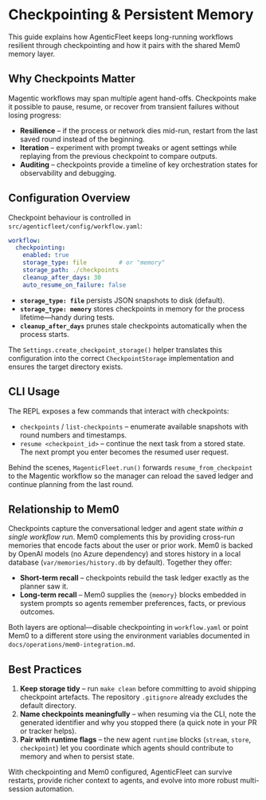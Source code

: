 # Checkpointing & Persistent Memory

This guide explains how AgenticFleet keeps long-running workflows resilient
through checkpointing and how it pairs with the shared Mem0 memory layer.

## Why Checkpoints Matter

Magentic workflows may span multiple agent hand-offs. Checkpoints make it
possible to pause, resume, or recover from transient failures without losing
progress:

- **Resilience** – if the process or network dies mid-run, restart from the last
  saved round instead of the beginning.
- **Iteration** – experiment with prompt tweaks or agent settings while
  replaying from the previous checkpoint to compare outputs.
- **Auditing** – checkpoints provide a timeline of key orchestration states for
  observability and debugging.

## Configuration Overview

Checkpoint behaviour is controlled in `src/agenticfleet/config/workflow.yaml`:

```yaml
workflow:
  checkpointing:
    enabled: true
    storage_type: file         # or "memory"
    storage_path: ./checkpoints
    cleanup_after_days: 30
    auto_resume_on_failure: false
```

- **`storage_type: file`** persists JSON snapshots to disk (default).
- **`storage_type: memory`** stores checkpoints in memory for the process
  lifetime—handy during tests.
- **`cleanup_after_days`** prunes stale checkpoints automatically when the
  process starts.

The `Settings.create_checkpoint_storage()` helper translates this configuration
into the correct `CheckpointStorage` implementation and ensures the target
directory exists.

## CLI Usage

The REPL exposes a few commands that interact with checkpoints:

- `checkpoints` / `list-checkpoints` – enumerate available snapshots with round
  numbers and timestamps.
- `resume <checkpoint_id>` – continue the next task from a stored state. The
  next prompt you enter becomes the resumed user request.

Behind the scenes, `MagenticFleet.run()` forwards `resume_from_checkpoint` to
the Magentic workflow so the manager can reload the saved ledger and continue
planning from the last round.

## Relationship to Mem0

Checkpoints capture the conversational ledger and agent state _within a single
workflow run_. Mem0 complements this by providing cross-run memories that encode
facts about the user or prior work. Mem0 is backed by OpenAI models (no Azure
dependency) and stores history in a local database (`var/memories/history.db` by
default). Together they offer:

- **Short-term recall** – checkpoints rebuild the task ledger exactly as the
  planner saw it.
- **Long-term recall** – Mem0 supplies the `{memory}` blocks embedded in system
  prompts so agents remember preferences, facts, or previous outcomes.

Both layers are optional—disable checkpointing in `workflow.yaml` or point
Mem0 to a different store using the environment variables documented in
`docs/operations/mem0-integration.md`.

## Best Practices

1. **Keep storage tidy** – run `make clean` before committing to avoid shipping
   checkpoint artefacts. The repository `.gitignore` already excludes the
   default directory.
2. **Name checkpoints meaningfully** – when resuming via the CLI, note the
   generated identifier and why you stopped there (a quick note in your PR or
   tracker helps).
3. **Pair with runtime flags** – the new agent `runtime` blocks (`stream`,
   `store`, `checkpoint`) let you coordinate which agents should contribute to
   memory and when to persist state.

With checkpointing and Mem0 configured, AgenticFleet can survive restarts,
provide richer context to agents, and evolve into more robust multi-session
automation.
